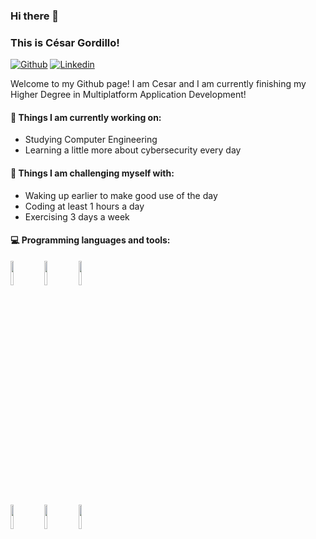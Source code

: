 ### Hi there 👋 
### This is César  Gordillo!

[![Github](https://img.shields.io/badge/-Github-000?style=flat&logo=Github&logoColor=white)](https://github.com/cesarguillermo)
[![Linkedin](https://img.shields.io/badge/-LinkedIn-blue?style=flat&logo=Linkedin&logoColor=white)](https://www.linkedin.com/in/cesar-guillermo-gordillo-81943b1b3/)


Welcome to my Github page! I am Cesar and I am currently finishing my Higher Degree in Multiplatform Application Development!  




#### 🌱 Things I am currently working on: 
- Studying Computer Engineering
- Learning a little more about cybersecurity every day


#### :muscle: Things I am challenging myself with:
- Waking up earlier to make good use of the day
- Coding at least 1 hours a day
- Exercising 3 days a week


#### :computer: Programming languages and tools: 
<p>


<code><img width="10%" src="https://www.vectorlogo.zone/logos/java/java-ar21.svg"></code>
<code><img width="10%" src="https://www.vectorlogo.zone/logos/python/python-ar21.svg"></code>
<code><img width="10%" src="https://www.vectorlogo.zone/logos/kotlinlang/kotlinlang-ar21.svg"></code>
<br />
<code><img width="10%" src="https://www.vectorlogo.zone/logos/git-scm/git-scm-ar21.svg"></code>
<code><img width="10%" src="https://www.vectorlogo.zone/logos/mysql/mysql-ar21.svg"></code>
<code><img width="10%" src="https://www.vectorlogo.zone/logos/firebase/firebase-ar21.svg"></code>
<br />

</p>
